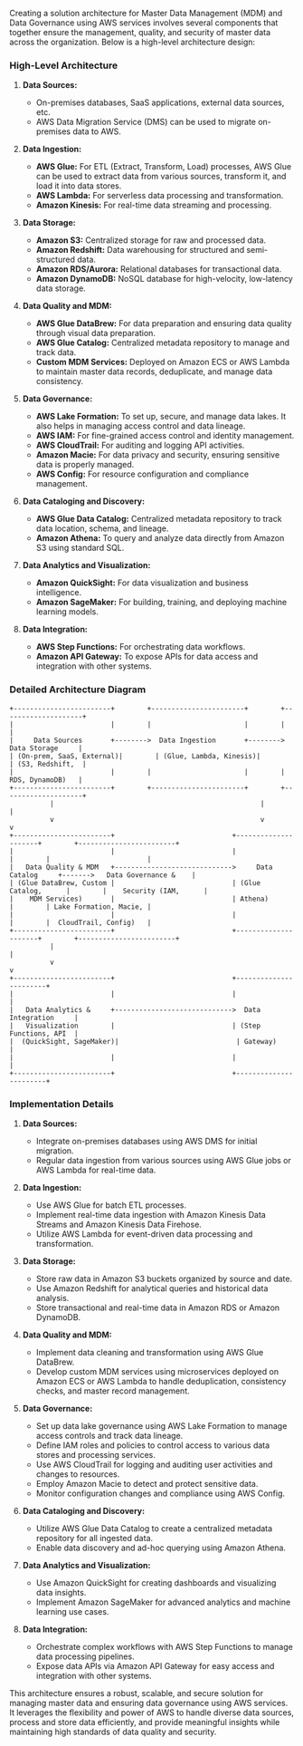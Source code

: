 Creating a solution architecture for Master Data Management (MDM) and Data Governance using AWS services involves several components that together ensure the management, quality, and security of master data across the organization. Below is a high-level architecture design:

### High-Level Architecture

1. **Data Sources:**
   - On-premises databases, SaaS applications, external data sources, etc.
   - AWS Data Migration Service (DMS) can be used to migrate on-premises data to AWS.

2. **Data Ingestion:**
   - **AWS Glue:** For ETL (Extract, Transform, Load) processes, AWS Glue can be used to extract data from various sources, transform it, and load it into data stores.
   - **AWS Lambda:** For serverless data processing and transformation.
   - **Amazon Kinesis:** For real-time data streaming and processing.

3. **Data Storage:**
   - **Amazon S3:** Centralized storage for raw and processed data.
   - **Amazon Redshift:** Data warehousing for structured and semi-structured data.
   - **Amazon RDS/Aurora:** Relational databases for transactional data.
   - **Amazon DynamoDB:** NoSQL database for high-velocity, low-latency data storage.

4. **Data Quality and MDM:**
   - **AWS Glue DataBrew:** For data preparation and ensuring data quality through visual data preparation.
   - **AWS Glue Catalog:** Centralized metadata repository to manage and track data.
   - **Custom MDM Services:** Deployed on Amazon ECS or AWS Lambda to maintain master data records, deduplicate, and manage data consistency.

5. **Data Governance:**
   - **AWS Lake Formation:** To set up, secure, and manage data lakes. It also helps in managing access control and data lineage.
   - **AWS IAM:** For fine-grained access control and identity management.
   - **AWS CloudTrail:** For auditing and logging API activities.
   - **Amazon Macie:** For data privacy and security, ensuring sensitive data is properly managed.
   - **AWS Config:** For resource configuration and compliance management.

6. **Data Cataloging and Discovery:**
   - **AWS Glue Data Catalog:** Centralized metadata repository to track data location, schema, and lineage.
   - **Amazon Athena:** To query and analyze data directly from Amazon S3 using standard SQL.

7. **Data Analytics and Visualization:**
   - **Amazon QuickSight:** For data visualization and business intelligence.
   - **Amazon SageMaker:** For building, training, and deploying machine learning models.

8. **Data Integration:**
   - **AWS Step Functions:** For orchestrating data workflows.
   - **Amazon API Gateway:** To expose APIs for data access and integration with other systems.

### Detailed Architecture Diagram

```plaintext
+------------------------+        +-----------------------+        +--------------------+
|                        |        |                       |        |                    |
|     Data Sources       +-------->  Data Ingestion       +-------->   Data Storage     |
| (On-prem, SaaS, External)|        | (Glue, Lambda, Kinesis)|        | (S3, Redshift,  |
|                        |        |                       |        |   RDS, DynamoDB)   |
+------------------------+        +-----------------------+        +--------------------+
          |                                                   |                |
          v                                                   v                v
+------------------------+                             +---------------------+        +------------------------+
|                        |                             |                     |        |                        |
|   Data Quality & MDM   +----------------------------->     Data Catalog     +------->   Data Governance &    |
| (Glue DataBrew, Custom |                             | (Glue Catalog,      |        |    Security (IAM,      |
|    MDM Services)       |                             | Athena)             |        | Lake Formation, Macie, |
|                        |                             |                     |        |  CloudTrail, Config)   |
+------------------------+                             +---------------------+        +------------------------+
          |                                                           |
          v                                                           v
+------------------------+                             +-----------------------+
|                        |                             |                       |
|   Data Analytics &     +----------------------------->  Data Integration     |
|   Visualization        |                             | (Step Functions, API  |
|  (QuickSight, SageMaker)|                             | Gateway)              |
|                        |                             |                       |
+------------------------+                             +-----------------------+
```

### Implementation Details

1. **Data Sources:**
   - Integrate on-premises databases using AWS DMS for initial migration.
   - Regular data ingestion from various sources using AWS Glue jobs or AWS Lambda for real-time data.

2. **Data Ingestion:**
   - Use AWS Glue for batch ETL processes.
   - Implement real-time data ingestion with Amazon Kinesis Data Streams and Amazon Kinesis Data Firehose.
   - Utilize AWS Lambda for event-driven data processing and transformation.

3. **Data Storage:**
   - Store raw data in Amazon S3 buckets organized by source and date.
   - Use Amazon Redshift for analytical queries and historical data analysis.
   - Store transactional and real-time data in Amazon RDS or Amazon DynamoDB.

4. **Data Quality and MDM:**
   - Implement data cleaning and transformation using AWS Glue DataBrew.
   - Develop custom MDM services using microservices deployed on Amazon ECS or AWS Lambda to handle deduplication, consistency checks, and master record management.

5. **Data Governance:**
   - Set up data lake governance using AWS Lake Formation to manage access controls and track data lineage.
   - Define IAM roles and policies to control access to various data stores and processing services.
   - Use AWS CloudTrail for logging and auditing user activities and changes to resources.
   - Employ Amazon Macie to detect and protect sensitive data.
   - Monitor configuration changes and compliance using AWS Config.

6. **Data Cataloging and Discovery:**
   - Utilize AWS Glue Data Catalog to create a centralized metadata repository for all ingested data.
   - Enable data discovery and ad-hoc querying using Amazon Athena.

7. **Data Analytics and Visualization:**
   - Use Amazon QuickSight for creating dashboards and visualizing data insights.
   - Implement Amazon SageMaker for advanced analytics and machine learning use cases.

8. **Data Integration:**
   - Orchestrate complex workflows with AWS Step Functions to manage data processing pipelines.
   - Expose data APIs via Amazon API Gateway for easy access and integration with other systems.

This architecture ensures a robust, scalable, and secure solution for managing master data and ensuring data governance using AWS services. It leverages the flexibility and power of AWS to handle diverse data sources, process and store data efficiently, and provide meaningful insights while maintaining high standards of data quality and security.
